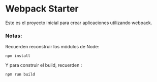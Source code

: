 # Webpack Starter

Este es el proyecto inicial para crear aplicaciones utilizando webpack.

### Notas:
Recuerden reconstruir los módulos de Node:

```
npm install
```

Y para construir el build, recuerden :

```
npm run build
```